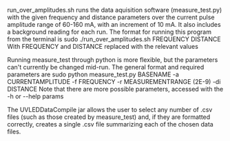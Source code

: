 run_over_amplitudes.sh runs the data aquisition software (measure_test.py) with the given frequency and distance parameters over the current pulse amplitude range of 60-160 mA, with an increment of 10 mA. It also includes a background reading for each run.
The format for running this program from the terminal is
sudo ./run_over_amplitudes.sh FREQUENCY DISTANCE
With FREQUENCY and DISTANCE replaced with the relevant values

Running measure_test through python is more flexible, but the parameters can't currently be changed mid-run. The general format and required parameters are
sudo python measure_test.py BASENAME -a CURRENTAMPLITUDE -f FREQUENCY -r MEASUREMENTRANGE (2E-9) -di DISTANCE
Note that there are more possible parameters, accessed with the -h or --help params

The UVLEDDataCompile jar allows the user to select any number of .csv files (such as those created by measure_test) and, if they are formatted correctly, creates a single .csv file summarizing each of the chosen data files.
